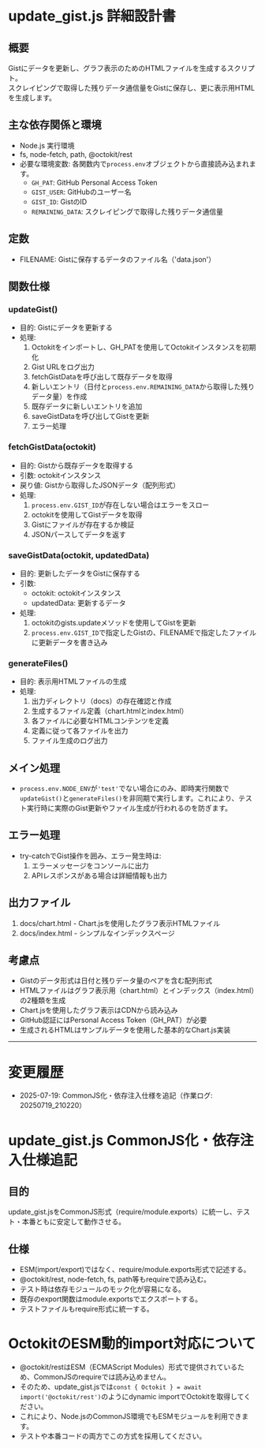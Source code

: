 # update_gist.js 詳細設計書

## 概要
Gistにデータを更新し、グラフ表示のためのHTMLファイルを生成するスクリプト。  
スクレイピングで取得した残りデータ通信量をGistに保存し、更に表示用HTMLを生成します。

## 主な依存関係と環境
- Node.js 実行環境  
- fs, node-fetch, path, @octokit/rest  
- 必要な環境変数: 各関数内で`process.env`オブジェクトから直接読み込まれます。
  - `GH_PAT`: GitHub Personal Access Token
  - `GIST_USER`: GitHubのユーザー名
  - `GIST_ID`: GistのID
  - `REMAINING_DATA`: スクレイピングで取得した残りデータ通信量

## 定数
- FILENAME: Gistに保存するデータのファイル名（'data.json'）

## 関数仕様

### updateGist()
- 目的: Gistにデータを更新する
- 処理:
  1. Octokitをインポートし、GH_PATを使用してOctokitインスタンスを初期化
  2. Gist URLをログ出力
  3. fetchGistDataを呼び出して既存データを取得
  4. 新しいエントリ（日付と`process.env.REMAINING_DATA`から取得した残りデータ量）を作成
  5. 既存データに新しいエントリを追加
  6. saveGistDataを呼び出してGistを更新
  7. エラー処理

### fetchGistData(octokit)
- 目的: Gistから既存データを取得する
- 引数: octokitインスタンス
- 戻り値: Gistから取得したJSONデータ（配列形式）
- 処理:
  1. `process.env.GIST_ID`が存在しない場合はエラーをスロー
  2. octokitを使用してGistデータを取得
  3. Gistにファイルが存在するか検証
  4. JSONパースしてデータを返す

### saveGistData(octokit, updatedData)
- 目的: 更新したデータをGistに保存する
- 引数: 
  - octokit: octokitインスタンス
  - updatedData: 更新するデータ
- 処理:
  1. octokitのgists.updateメソッドを使用してGistを更新
  2. `process.env.GIST_ID`で指定したGistの、FILENAMEで指定したファイルに更新データを書き込み

### generateFiles()
- 目的: 表示用HTMLファイルの生成
- 処理:
  1. 出力ディレクトリ（docs）の存在確認と作成
  2. 生成するファイル定義（chart.htmlとindex.html）
  3. 各ファイルに必要なHTMLコンテンツを定義
  4. 定義に従って各ファイルを出力
  5. ファイル生成のログ出力

## メイン処理
- `process.env.NODE_ENV`が`'test'`でない場合にのみ、即時実行関数で`updateGist()`と`generateFiles()`を非同期で実行します。これにより、テスト実行時に実際のGist更新やファイル生成が行われるのを防ぎます。

## エラー処理
- try-catchでGist操作を囲み、エラー発生時は:
  1. エラーメッセージをコンソールに出力
  2. APIレスポンスがある場合は詳細情報も出力

## 出力ファイル
1. docs/chart.html - Chart.jsを使用したグラフ表示HTMLファイル
2. docs/index.html - シンプルなインデックスページ

## 考慮点
- Gistのデータ形式は日付と残りデータ量のペアを含む配列形式
- HTMLファイルはグラフ表示用（chart.html）とインデックス（index.html）の2種類を生成
- Chart.jsを使用したグラフ表示はCDNから読み込み
- GitHub認証にはPersonal Access Token（GH_PAT）が必要
- 生成されるHTMLはサンプルデータを使用した基本的なChart.js実装

---

# 変更履歴
- 2025-07-19: CommonJS化・依存注入仕様を追記（作業ログ: 20250719_210220）

# update_gist.js CommonJS化・依存注入仕様追記

## 目的
update_gist.jsをCommonJS形式（require/module.exports）に統一し、テスト・本番ともに安定して動作させる。

## 仕様
- ESM(import/export)ではなく、require/module.exports形式で記述する。
- @octokit/rest, node-fetch, fs, path等もrequireで読み込む。
- テスト時は依存モジュールのモック化が容易になる。
- 既存のexport関数はmodule.exportsでエクスポートする。
- テストファイルもrequire形式に統一する。

# OctokitのESM動的import対応について

- @octokit/restはESM（ECMAScript Modules）形式で提供されているため、CommonJSのrequireでは読み込めません。
- そのため、update_gist.jsでは`const { Octokit } = await import('@octokit/rest')`のようにdynamic importでOctokitを取得してください。
- これにより、Node.jsのCommonJS環境でもESMモジュールを利用できます。
- テストや本番コードの両方でこの方式を採用してください。